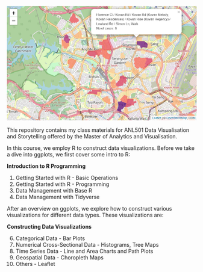 ![Dengue Clusters in Singapore](dengue.png)

This repository contains my class materials for ANL501 Data Visualisation and Storytelling offered by the Master of Analytics and Visualisation.

In this course, we employ R to construct data visualizations. Before we take a dive into ggplots, we first cover some intro to R:

**Introduction to R Programming**
 
1. Getting Started with R - Basic Operations
2. Getting Started with R - Programming
3. Data Management with Base R
4. Data Management with Tidyverse


After an overview on ggplots, we explore how to construct various visualizations for different data types. These visualizations are:

**Constructing Data Visualizations**

6. Categorical Data - Bar Plots
7. Numerical Cross-Sectional Data - Histograms, Tree Maps
8. Time Series Data - Line and Area Charts and Path Plots
9. Geospatial Data - Choropleth Maps
10. Others - Leaflet


